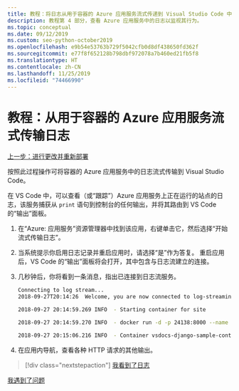 ```yaml
---
title: 教程：将日志从用于容器的 Azure 应用服务流式传递到 Visual Studio Code 中
description: 教程第 4 部分，查看 Azure 应用服务中的日志以监视其行为。
ms.topic: conceptual
ms.date: 09/12/2019
ms.custom: seo-python-october2019
ms.openlocfilehash: e9b54e53763b729f5042cfb0d8df438650fd362f
ms.sourcegitcommit: e77f8f652128b798dbf972078a7b460ed21fb5f8
ms.translationtype: HT
ms.contentlocale: zh-CN
ms.lasthandoff: 11/25/2019
ms.locfileid: "74466990"
---
```

# <a name="tutorial-stream-logs-from-azure-app-service-for-a-container"></a>教程：从用于容器的 Azure 应用服务流式传输日志

[上一步：进行更改并重新部署](tutorial-deploy-containers-03.md)

按照此过程操作可将容器的 Azure 应用服务中的日志流式传输到 Visual Studio Code。

在 VS Code 中，可以查看（或“跟踪”）Azure 应用服务上正在运行的站点的日志，该服务捕获从 `print` 语句到控制台的任何输出，并将其路由到 VS Code 的“输出”面板。 

1. 在“Azure:  应用服务”资源管理器中找到该应用，右键单击它，然后选择“开始流式传输日志”。 

1. 当系统提示你启用日志记录并重启应用时，请选择“是”作为答复。  重启应用后，VS Code 的“输出”面板将会打开，其中包含与日志流建立的连接。

1. 几秒钟后，你将看到一条消息，指出已连接到日志流服务。

    ```bash
    Connecting to log stream...
    2018-09-27T20:14:26  Welcome, you are now connected to log-streaming service.

    2018-09-27 20:14:59.269 INFO  - Starting container for site

    2018-09-27 20:14:59.270 INFO  - docker run -d -p 24138:8000 --name vsdocs-django-sample-container_0 -e WEBSITES_PORT=8000 -e WEBSITE_SITE_NAME=vsdocs-django-sample-container -e WEBSITE_AUTH_ENABLED=False -e WEBSITE_ROLE_INSTANCE_ID=0 -e WEBSITE_INSTANCE_ID=02c705ae24eaf5f298e553a9c2724b9fe4485707c2d1c36137cd02931091e561 -e HTTP_LOGGING_ENABLED=1 vsdocsregistry.azurecr.io/python-sample-vscode-django-tutorial:latest

    2018-09-27 20:15:06.216 INFO  - Container vsdocs-django-sample-container_0 for site vsdocs-django-sample-container initialized successfully.
    ```

1. 在应用内导航，查看各种 HTTP 请求的其他输出。

> [!div class="nextstepaction"]
> [我看到了日志](tutorial-deploy-containers-05.md)

[我遇到了问题](https://www.research.net/r/PWZWZ52?tutorial=vscode-appservice-containers&step=04-stream-logs)
